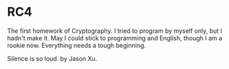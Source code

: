 # RC4
The first homework of Cryptography.
I tried to program by myself only, but I hadn't make it.
May I could stick to programming and English, though I am a rookie now.
Everything needs a tough beginning.

Silence is so loud.
by Jason Xu.
